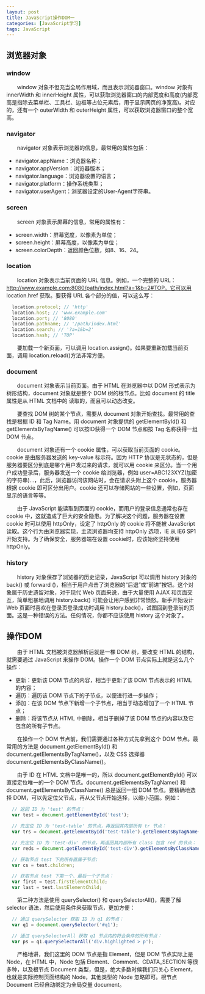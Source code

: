 ```yaml
---
layout: post
title: JavaScript操作DOM一
categories: [JavaScript学习]
tags: JavaScript
---
```


## 浏览器对象

### window
&emsp;&emsp;window 对象不但充当全局作用域，而且表示浏览器窗口。window 对象有 innerWidth 和 innerHeight 属性，可以获取浏览器窗口的内部宽度和高度(内部宽高是指除去菜单栏、工具栏、边框等占位元素后，用于显示网页的净宽高)。对应的，还有一个 outerWidth 和 outerHeight 属性，可以获取浏览器窗口的整个宽高。

### navigator
&emsp;&emsp;navigator 对象表示浏览器的信息，最常用的属性包括：
* navigator.appName：浏览器名称；
* navigator.appVersion：浏览器版本；
* navigator.language：浏览器设置的语言；
* navigator.platform：操作系统类型；
* navigator.userAgent：浏览器设定的User-Agent字符串。

### screen
&emsp;&emsp;screen 对象表示屏幕的信息，常用的属性有：
* screen.width：屏幕宽度，以像素为单位；
* screen.height：屏幕高度，以像素为单位；
* screen.colorDepth：返回颜色位数，如8、16、24。

### location
&emsp;&emsp;location 对象表示当前页面的 URL 信息。例如，一个完整的 URL：http://www.example.com:8080/path/index.html?a=1&b=2#TOP。它可以用 location.href 获取。要获得 URL 各个部分的值，可以这么写：
```javascript
  location.protocol; // 'http'
  location.host; // 'www.example.com'
  location.port; // '8080'
  location.pathname; // '/path/index.html'
  location.search; // '?a=1&b=2'
  location.hash; // 'TOP'
```
&emsp;&emsp;要加载一个新页面，可以调用 location.assign()。如果要重新加载当前页面，调用 location.reload()方法非常方便。

### document
&emsp;&emsp;document 对象表示当前页面。由于 HTML 在浏览器中以 DOM 形式表示为树形结构，document 对象就是整个 DOM 树的根节点。比如 document 的 title 属性是从 HTML 文档中的 <title>xxx</title> 读取的，而且可以动态改变。

&emsp;&emsp;要查找 DOM 树的某个节点，需要从 document 对象开始查找。最常用的查找是根据 ID 和 Tag Name。用 document 对象提供的 getElementById() 和 getElementsByTagName() 可以按ID获得一个 DOM 节点和按 Tag 名称获得一组 DOM 节点。

&emsp;&emsp;document 对象还有一个 cookie 属性，可以获取当前页面的 cookie。cookie 是由服务器发送的 key-value 标示符。因为 HTTP 协议是无状态的，但是服务器要区分到底是哪个用户发过来的请求，就可以用 cookie 来区分。当一个用户成功登录后，服务器发送一个 cookie 给浏览器，例如 user=ABC123XYZ(加密的字符串)...，此后，浏览器访问该网站时，会在请求头附上这个 cookie，服务器根据 cookie 即可区分出用户。cookie 还可以存储网站的一些设置，例如，页面显示的语言等等。

&emsp;&emsp;由于 JavaScript 能读取到页面的 cookie，而用户的登录信息通常也存在 cookie 中，这就造成了巨大的安全隐患。为了解决这个问题，服务器在设置 cookie 时可以使用 httpOnly，设定了 httpOnly 的 cookie 将不能被 JavaScript 读取。这个行为由浏览器实现，主流浏览器均支持 httpOnly 选项，IE 从 IE6 SP1 开始支持。为了确保安全，服务器端在设置 cookie时，应该始终坚持使用 httpOnly。

### history
&emsp;&emsp;history 对象保存了浏览器的历史记录，JavaScript 可以调用 history 对象的 back() 或 forward ()，相当于用户点击了浏览器的“后退”或“前进”按钮。这个对象属于历史遗留对象，对于现代 Web 页面来说，由于大量使用 AJAX 和页面交互，简单粗暴地调用 history.back() 可能会让用户感到非常愤怒。新手开始设计 Web 页面时喜欢在登录页登录成功时调用 history.back()，试图回到登录前的页面。这是一种错误的方法。任何情况，你都不应该使用 history 这个对象了。

## 操作DOM

&emsp;&emsp;由于 HTML 文档被浏览器解析后就是一棵 DOM 树，要改变 HTML 的结构，就需要通过 JavaScript 来操作 DOM。操作一个 DOM 节点实际上就是这么几个操作：
* 更新：更新该 DOM 节点的内容，相当于更新了该 DOM 节点表示的 HTML 的内容；
* 遍历：遍历该 DOM 节点下的子节点，以便进行进一步操作；
* 添加：在该 DOM 节点下新增一个子节点，相当于动态增加了一个 HTML 节点；
* 删除：将该节点从 HTML 中删除，相当于删掉了该 DOM 节点的内容以及它包含的所有子节点。

&emsp;&emsp;在操作一个 DOM 节点前，我们需要通过各种方式先拿到这个 DOM 节点。最常用的方法是 document.getElementById() 和 document.getElementsByTagName()，以及 CSS 选择器 document.getElementsByClassName()。

&emsp;&emsp;由于 ID 在 HTML 文档中是唯一的，所以 document.getElementById() 可以直接定位唯一的一个 DOM 节点。document.getElementsByTagName() 和 document.getElementsByClassName() 总是返回一组 DOM 节点。要精确地选择 DOM，可以先定位父节点，再从父节点开始选择，以缩小范围。例如：
```javascript
  // 返回 ID 为 'test' 的节点：
  var test = document.getElementById('test');

  // 先定位 ID 为 'test-table' 的节点，再返回其内部所有 tr 节点：
  var trs = document.getElementById('test-table').getElementsByTagName('tr');

  // 先定位 ID 为 'test-div' 的节点，再返回其内部所有 class 包含 red 的节点：
  var reds = document.getElementById('test-div').getElementsByClassName('red');

  // 获取节点 test 下的所有直属子节点:
  var cs = test.children;

  // 获取节点 test 下第一个、最后一个子节点：
  var first = test.firstElementChild;
  var last = test.lastElementChild;
```
&emsp;&emsp;第二种方法是使用 querySelector() 和 querySelectorAll()，需要了解 selector 语法，然后使用条件来获取节点，更加方便：
```javascript
  // 通过 querySelector 获取 ID 为 q1 的节点：
  var q1 = document.querySelector('#q1');

  // 通过 querySelectorAll 获取 q1 节点内的符合条件的所有节点：
  var ps = q1.querySelectorAll('div.highlighted > p');
```

&emsp;&emsp;严格地讲，我们这里的 DOM 节点是指 Element，但是 DOM 节点实际上是 Node，在 HTML 中，Node 包括 Element、Comment、CDATA_SECTION 等很多种，以及根节点 Document 类型，但是，绝大多数时候我们只关心 Element，也就是实际控制页面结构的 Node，其他类型的 Node 忽略即可。根节点 Document 已经自动绑定为全局变量 document。
